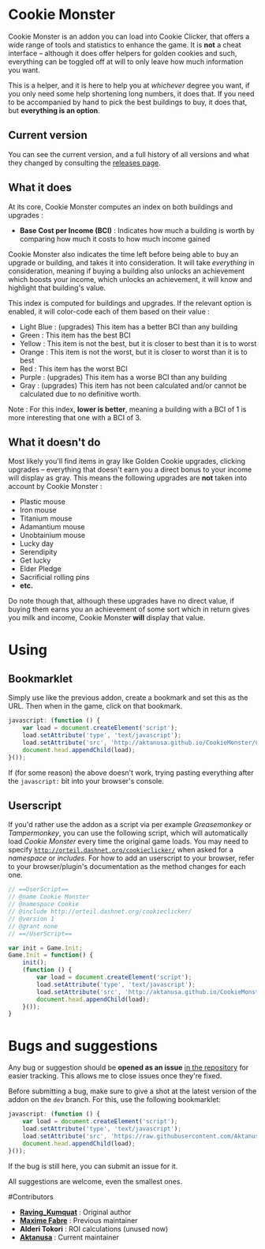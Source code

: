 # Cookie Monster

Cookie Monster is an addon you can load into Cookie Clicker, that offers a wide range of tools and statistics to enhance the game. It is **not** a cheat interface – although it does offer helpers for golden cookies and such, everything can be toggled off at will to only leave how much information you want.

This is a helper, and it is here to help you at *whichever* degree you want, if you only need some help shortening long numbers, it does that. If you need to be accompanied by hand to pick the best buildings to buy, it does that, but **everything is an option**.

## Current version

You can see the current version, and a full history of all versions and what they changed by consulting the [releases page](https://github.com/Aktanusa/CookieMonster/releases).

## What it does

At its core, Cookie Monster computes an index on both buildings and upgrades :

* **Base Cost per Income (BCI)** : Indicates how much a building is worth by comparing how much it costs to how much income gained

Cookie Monster also indicates the time left before being able to buy an upgrade or building, and takes it into consideration. It will take *everything* in consideration, meaning if buying a building also unlocks an achievement which boosts your income, which unlocks an achievement, it will know and highlight that building's value.

This index is computed for buildings and upgrades. If the relevant option is enabled, it will color-code each of them based on their value :

* Light Blue : (upgrades) This item has a better BCI than any building
* Green : This item has the best BCI
* Yellow : This item is not the best, but it is closer to best than it is to worst
* Orange : This item is not the worst, but it is closer to worst than it is to best
* Red : This item has the worst BCI
* Purple : (upgrades) This item has a worse BCI than any building
* Gray : (upgrades) This item has not been calculated and/or cannot be calculated due to no definitive worth.

Note : For this index, **lower is better**, meaning a building with a BCI of 1 is more interesting that one with a BCI of 3.

## What it doesn't do

Most likely you'll find items in gray like Golden Cookie upgrades, clicking upgrades – everything that doesn't earn you a direct bonus to your income will display as gray. This means the following upgrades are **not** taken into account by Cookie Monster :

* Plastic mouse
* Iron mouse
* Titanium mouse
* Adamantium mouse
* Unobtainium mouse
* Lucky day
* Serendipity
* Get lucky
* Elder Pledge
* Sacrificial rolling pins
* **etc.**

Do note though that, although these upgrades have no direct value, if buying them earns you an achievement of some sort which in return gives you milk and income, Cookie Monster **will** display that value.

# Using

## Bookmarklet

Simply use like the previous addon, create a bookmark and set this as the URL. Then when in the game, click on that bookmark.

```javascript
javascript: (function () {
	var load = document.createElement('script');
	load.setAttribute('type', 'text/javascript');
	load.setAttribute('src', 'http://aktanusa.github.io/CookieMonster/CookieMonster.js');
	document.head.appendChild(load);
}());
```

If (for some reason) the above doesn't work, trying pasting everything after the <code>javascript:</code> bit into your browser's console.

## Userscript

If you'd rather use the addon as a script via per example *Greasemonkey* or *Tampermonkey*, you can use the following script, which will automatically load *Cookie Monster* every time the original game loads. You may need to specify <code>http://orteil.dashnet.org/cookieclicker/</code> when asked for a *namespace* or *includes*. For how to add an userscript to your browser, refer to your browser/plugin's documentation as the method changes for each one.

```javascript
// ==UserScript==
// @name Cookie Monster
// @namespace Cookie
// @include http://orteil.dashnet.org/cookieclicker/
// @version 1
// @grant none
// ==/UserScript==

var init = Game.Init;
Game.Init = function() {
	init();
	(function () {
		var load = document.createElement('script');
		load.setAttribute('type', 'text/javascript');
		load.setAttribute('src', 'http://aktanusa.github.io/CookieMonster/CookieMonster.js');
		document.head.appendChild(load);
	}()); 
}
```

# Bugs and suggestions

Any bug or suggestion should be **opened as an issue** [in the repository](https://github.com/Aktanusa/CookieMonster/issues) for easier tracking. This allows me to close issues once they're fixed.

Before submitting a bug, make sure to give a shot at the latest version of the addon on the <code>dev</code> branch. For this, use the following bookmarklet:

```javascript
javascript: (function () {
	var load = document.createElement('script');
	load.setAttribute('type', 'text/javascript');
	load.setAttribute('src', 'https://raw.githubusercontent.com/Aktanusa/CookieMonster/dev/CookieMonster.js');
	document.head.appendChild(load);
}());
```

If the bug is still here, you can submit an issue for it.

All suggestions are welcome, even the smallest ones.

#Contributors

* **[Raving_Kumquat](http://cookieclicker.wikia.com/wiki/User:Raving_Kumquat)** : Original author
* **[Maxime Fabre](https://github.com/Anahkiasen)** : Previous maintainer
* **Alderi Tokori** : ROI calculations (unused now)
* **[Aktanusa](https://github.com/Aktanusa)** : Current maintainer